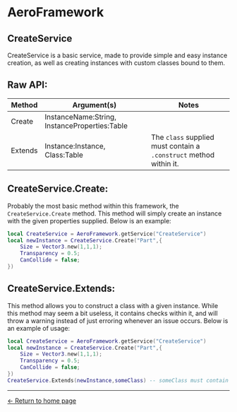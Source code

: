 # AeroFramework

## CreateService
CreateService is a basic service, made to provide simple and easy instance creation, as well as creating instances with custom classes bound to them.
## Raw API:

| Method | Argument(s) | Notes |
|--|--|--|
| Create | InstanceName:String, InstanceProperties:Table |
| Extends | Instance:Instance, Class:Table | The `class` supplied must contain a `.construct` method within it. |
## CreateService.Create:
Probably the most basic method within this framework, the `CreateService.Create` method.  This method will simply create an instance with the given properties supplied.  Below is an example:
```lua
local CreateService = AeroFramework.getService("CreateService")
local newInstance = CreateService.Create("Part",{
	Size = Vector3.new(1,1,1);
	Transparency = 0.5;
	CanCollide = false;
})
```
## CreateService.Extends:
This method allows you to construct a class with a given instance.  While this method may seem a bit useless, it contains checks within it, and will throw a warning instead of just erroring whenever an issue occurs.  Below is an example of usage:
```lua
local CreateService = AeroFramework.getService("CreateService")
local newInstance = CreateService.Create("Part",{
	Size = Vector3.new(1,1,1);
	Transparency = 0.5;
	CanCollide = false;
})
CreateService.Extends(newInstance,someClass) -- someClass must contain a .construct method.
```

---
[← Return to home page](https://madonox.github.io/AeroFramework/)
